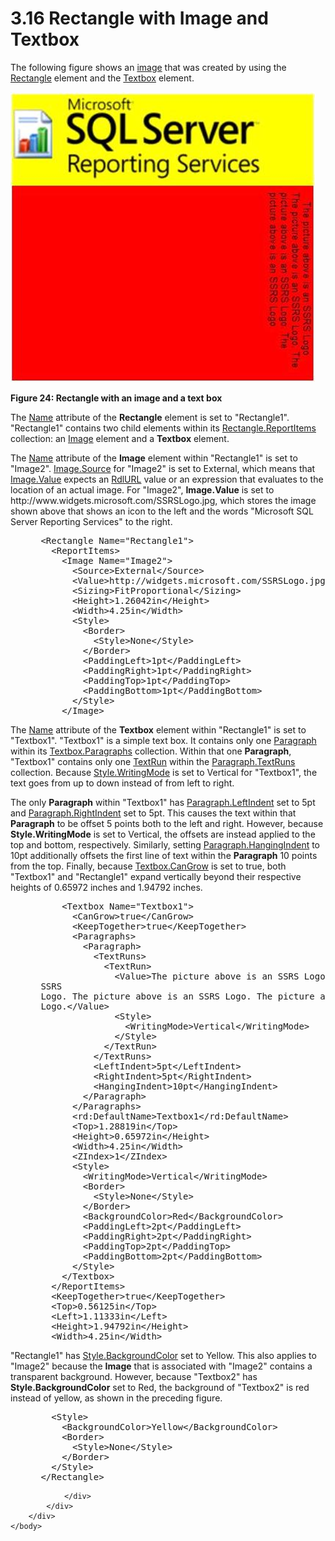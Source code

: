 <html dir="LTR" xmlns:mshelp="http://msdn.microsoft.com/mshelp" xmlns:ddue="http://ddue.schemas.microsoft.com/authoring/2003/5" xmlns:xlink="http://www.w3.org/1999/xlink" xmlns:tool="http://www.microsoft.com/tooltip">
    <head>
        <meta http-equiv="Content-Type" content="text/html; CHARSET=utf-8"></meta>
        <meta name="save" content="history"></meta>
        <title>3.16 Rectangle with Image and Textbox</title>
        <xml>
            <mshelp:toctitle title="3.16 Rectangle with Image and Textbox"></mshelp:toctitle>
            <mshelp:rltitle title="[MS-RDL]: Rectangle with Image and Textbox"></mshelp:rltitle>
            <mshelp:keyword index="A" term="d50217bd-2968-4a16-be41-1b97d4f4815f"></mshelp:keyword>
            <mshelp:attr name="DCSext.ContentType" value="open specification"></mshelp:attr>
            <mshelp:attr name="AssetID" value="d50217bd-2968-4a16-be41-1b97d4f4815f"></mshelp:attr>
            <mshelp:attr name="TopicType" value="kbRef"></mshelp:attr>
            <mshelp:attr name="DCSext.Title" value="[MS-RDL]: Rectangle with Image and Textbox" />
        </xml>
    </head>
    <body>
        <div id="header">
            <h1 class="heading">3.16 Rectangle with Image and Textbox</h1>
        </div>
        <div id="mainSection">
            <div id="mainBody">
                <div id="allHistory" class="saveHistory"></div>
                <div id="sectionSection0" class="section" name="collapseableSection">
                    

<p>The following figure shows an <a href="b2482b3f-74ab-4ca8-a9e5-c07955011743.md#gt_d6b55d1e-aea6-4b7e-a23d-c0de845e0b50">image</a> that was created by
using the <a href="e36a41ea-aeaf-45cc-969e-8ab1e380882c.md">Rectangle</a>
element and the <a href="469d0032-b5ec-43d9-ab36-d3a88b9cc1f6.md">Textbox</a>
element.</p>

<p><img src="MS-RDL_files/image024.png" alt="Rectangle with an image and a text box" title="Rectangle with an image and a text box"></p>

<p><b>Figure 24: Rectangle with an image and a text box</b></p>

<p>The <a href="b32ecbd0-362d-4f5a-9a7b-53dd32c9a432.md">Name</a>
attribute of the <b>Rectangle</b> element is set to &quot;Rectangle1&quot;.
&quot;Rectangle1&quot; contains two child elements within its <a href="ede3cef5-6a42-4878-aff9-27ee4103aa9d.md">Rectangle.ReportItems</a>
collection: an <a href="63e1e5ab-7c49-4f62-8dbd-62d85de2b153.md">Image</a>
element and a <b>Textbox</b> element.</p>

<p>The <a href="78e42210-8693-4ac4-9c5c-7339aeea4b10.md">Name</a>
attribute of the <b>Image</b> element within &quot;Rectangle1&quot; is set to
&quot;Image2&quot;. <a href="ff4d3c03-cee0-4a51-a40b-9c012fee1596.md">Image.Source</a>
for &quot;Image2&quot; is set to External, which means that <a href="e63f7ec4-2bc8-456a-afc9-60570f34da60.md">Image.Value</a> expects an <a href="6977536e-dae7-44f3-a737-a249567cf172.md">RdlURL</a> value or an
expression that evaluates to the location of an actual image. For
&quot;Image2&quot;, <b>Image.Value</b> is set to
http://www.widgets.microsoft.com/SSRSLogo.jpg, which stores the image shown
above that shows an icon to the left and the words &quot;Microsoft
SQL Server Reporting Services&quot; to the right.</p>

<dl>
<dd>
<div><pre> &lt;Rectangle Name=&quot;Rectangle1&quot;&gt;
   &lt;ReportItems&gt;
     &lt;Image Name=&quot;Image2&quot;&gt;
       &lt;Source&gt;External&lt;/Source&gt;
       &lt;Value&gt;http://widgets.microsoft.com/SSRSLogo.jpg&lt;/Value&gt;
       &lt;Sizing&gt;FitProportional&lt;/Sizing&gt;
       &lt;Height&gt;1.26042in&lt;/Height&gt;
       &lt;Width&gt;4.25in&lt;/Width&gt;
       &lt;Style&gt;
         &lt;Border&gt;
           &lt;Style&gt;None&lt;/Style&gt;
         &lt;/Border&gt;
         &lt;PaddingLeft&gt;1pt&lt;/PaddingLeft&gt;
         &lt;PaddingRight&gt;1pt&lt;/PaddingRight&gt;
         &lt;PaddingTop&gt;1pt&lt;/PaddingTop&gt;
         &lt;PaddingBottom&gt;1pt&lt;/PaddingBottom&gt;
       &lt;/Style&gt;
     &lt;/Image&gt;
</pre></div>
</dd></dl>

<p>The <a href="0896fc9e-7234-4d75-ac22-cd77791acadd.md">Name</a>
attribute of the <b>Textbox</b> element within &quot;Rectangle1&quot; is set to
&quot;Textbox1&quot;. &quot;Textbox1&quot; is a simple text box. It contains
only one <a href="c813d832-e92f-40e9-aadf-77ec1845efbb.md">Paragraph</a>
within its <a href="37a93851-666a-44fb-9b99-b1af505614c0.md">Textbox.Paragraphs</a>
collection. Within that one <b>Paragraph</b>, &quot;Textbox1&quot; contains
only one <a href="90623d67-443b-4480-9869-e03277a6223a.md">TextRun</a> within
the <a href="248009c5-653c-4dfa-97c6-faf2be936d6d.md">Paragraph.TextRuns</a>
collection. Because <a href="e3bc14fb-ab82-4f7d-8507-0aa7d14b581d.md">Style.WritingMode</a>
is set to Vertical for &quot;Textbox1&quot;, the text goes from up to down
instead of from left to right.</p>

<p>The only <b>Paragraph</b> within &quot;Textbox1&quot; has <a href="f61822f5-aca8-4a49-8b92-f572eb3be7e2.md">Paragraph.LeftIndent</a> set
to 5pt and <a href="06ca85a8-a799-454b-a653-b9924a0e6cba.md">Paragraph.RightIndent</a>
set to 5pt. This causes the text within that <b>Paragraph</b> to be offset
5 points both to the left and right. However, because <b>Style.WritingMode</b>
is set to Vertical, the offsets are instead applied to the top and bottom,
respectively. Similarly, setting <a href="b1b6715b-9e1c-414f-a5f9-08c94ec5ddf5.md">Paragraph.HangingIndent</a> to
10pt additionally offsets the first line of text within the <b>Paragraph</b> 10
points from the top. Finally, because <a href="685f8cd0-3cb1-4241-81a3-772aaba71fe4.md">Textbox.CanGrow</a> is set to
true, both &quot;Textbox1&quot; and &quot;Rectangle1&quot; expand vertically
beyond their respective heights of 0.65972 inches and 1.94792 inches.</p>

<dl>
<dd>
<div><pre>     &lt;Textbox Name=&quot;Textbox1&quot;&gt;
       &lt;CanGrow&gt;true&lt;/CanGrow&gt;
       &lt;KeepTogether&gt;true&lt;/KeepTogether&gt;
       &lt;Paragraphs&gt;
         &lt;Paragraph&gt;
           &lt;TextRuns&gt;
             &lt;TextRun&gt;
               &lt;Value&gt;The picture above is an SSRS Logo. The picture above is an 
 SSRS 
 Logo. The picture above is an SSRS Logo. The picture above is an SSRS 
 Logo.&lt;/Value&gt;
               &lt;Style&gt;
                 &lt;WritingMode&gt;Vertical&lt;/WritingMode&gt;
               &lt;/Style&gt;
             &lt;/TextRun&gt;
           &lt;/TextRuns&gt;
           &lt;LeftIndent&gt;5pt&lt;/LeftIndent&gt;
           &lt;RightIndent&gt;5pt&lt;/RightIndent&gt;
           &lt;HangingIndent&gt;10pt&lt;/HangingIndent&gt;
         &lt;/Paragraph&gt;
       &lt;/Paragraphs&gt;
       &lt;rd:DefaultName&gt;Textbox1&lt;/rd:DefaultName&gt;
       &lt;Top&gt;1.28819in&lt;/Top&gt;
       &lt;Height&gt;0.65972in&lt;/Height&gt;
       &lt;Width&gt;4.25in&lt;/Width&gt;
       &lt;ZIndex&gt;1&lt;/ZIndex&gt;
       &lt;Style&gt;
         &lt;WritingMode&gt;Vertical&lt;/WritingMode&gt;
         &lt;Border&gt;
           &lt;Style&gt;None&lt;/Style&gt;
         &lt;/Border&gt;
         &lt;BackgroundColor&gt;Red&lt;/BackgroundColor&gt;
         &lt;PaddingLeft&gt;2pt&lt;/PaddingLeft&gt;
         &lt;PaddingRight&gt;2pt&lt;/PaddingRight&gt;
         &lt;PaddingTop&gt;2pt&lt;/PaddingTop&gt;
         &lt;PaddingBottom&gt;2pt&lt;/PaddingBottom&gt;
       &lt;/Style&gt;
     &lt;/Textbox&gt;
   &lt;/ReportItems&gt;
   &lt;KeepTogether&gt;true&lt;/KeepTogether&gt;
   &lt;Top&gt;0.56125in&lt;/Top&gt;
   &lt;Left&gt;1.11333in&lt;/Left&gt;
   &lt;Height&gt;1.94792in&lt;/Height&gt;
   &lt;Width&gt;4.25in&lt;/Width&gt;
</pre></div>
</dd></dl>

<p>&quot;Rectangle1&quot; has <a href="83b607b8-b34e-4119-a26c-81e7c11e26c2.md">Style.BackgroundColor</a> set
to Yellow. This also applies to &quot;Image2&quot; because the <b>Image</b>
that is associated with &quot;Image2&quot; contains a transparent background.
However, because &quot;Textbox2&quot; has <b>Style.BackgroundColor</b> set to
Red, the background of &quot;Textbox2&quot; is red instead of yellow, as shown
in the preceding figure.</p>

<dl>
<dd>
<div><pre>   &lt;Style&gt;
     &lt;BackgroundColor&gt;Yellow&lt;/BackgroundColor&gt;
     &lt;Border&gt;
       &lt;Style&gt;None&lt;/Style&gt;
     &lt;/Border&gt;
   &lt;/Style&gt;
 &lt;/Rectangle&gt;
</pre></div>
</dd></dl>


                </div>
            </div>
        </div>
    </body>
</html>